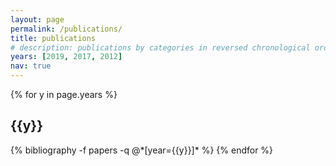 ```yaml
---
layout: page
permalink: /publications/
title: publications
# description: publications by categories in reversed chronological order. generated by jekyll-scholar.
years: [2019, 2017, 2012]
nav: true
---
```


<div class="publications">

{% for y in page.years %}
  <h2 class="year">{{y}}</h2>
  {% bibliography -f papers -q @*[year={{y}}]* %}
{% endfor %}

</div>
